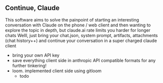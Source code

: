 ## Continue, Claude

This software aims to solve the painpoint of starting an interesting conversation with Claude on the phone / web client and then wanting to explore the topic in depth, but claude.ai rate limits you harder for longer chats
Welll, just bring your chat.json, system prompt, artifacts, attachments (chat history++) and continue your conversation in a super charged claude client
- bring your own API key
- save everything client side in anthropic API compatible formats for any further tinkering!
- loom. implemented client side using gitloom
    - todo


